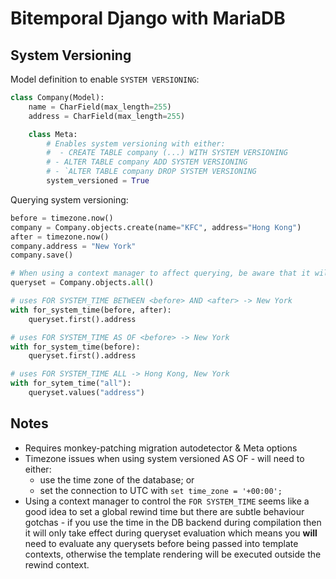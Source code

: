 Bitemporal Django with MariaDB
==============================


System Versioning
-----------------

Model definition to enable `SYSTEM VERSIONING`:

```python
class Company(Model):
    name = CharField(max_length=255)
    address = CharField(max_length=255)

    class Meta:
        # Enables system versioning with either:
        #  - CREATE TABLE company (...) WITH SYSTEM VERSIONING
        # - ALTER TABLE company ADD SYSTEM VERSIONING
        # - `ALTER TABLE company DROP SYSTEM VERSIONING
        system_versioned = True
```

Querying system versioning:

```python
before = timezone.now()
company = Company.objects.create(name="KFC", address="Hong Kong")
after = timezone.now()
company.address = "New York"
company.save()

# When using a context manager to affect querying, be aware that it will only affect it upon evaluation
queryset = Company.objects.all()

# uses FOR SYSTEM_TIME BETWEEN <before> AND <after> -> New York
with for_system_time(before, after):
    queryset.first().address

# uses FOR SYSTEM_TIME AS OF <before> -> New York
with for_system_time(before):
    queryset.first().address

# uses FOR SYSTEM_TIME ALL -> Hong Kong, New York
with for_sytem_time("all"):
    queryset.values("address")
```

Notes
-----

 - Requires monkey-patching migration autodetector & Meta options
 - Timezone issues when using system versioned AS OF - will need to either:
   - use the time zone of the database; or
   - set the connection to UTC with `set time_zone = '+00:00';`
 - Using a context manager to control the `FOR SYSTEM_TIME` seems like a good idea to set a global rewind time but
   there are subtle behaviour gotchas - if you use the time in the DB backend during compilation then it will only take
   effect during queryset evaluation which means you **will** need to evaluate any querysets before being passed into
   template contexts, otherwise the template rendering will be executed outside the rewind context.
